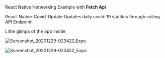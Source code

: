 React Native Networking Example with <b>Fetch Api</b>

React-Native-Covid-Update
Updates daily covid-19 statitics through calling API Endpoint

Little glimps of the app inside

![Screenshot_20201229-023427_Expo](https://user-images.githubusercontent.com/69322639/103243039-ae132b00-4982-11eb-8eb3-055d8ad8e613.jpg)

![Screenshot_20201229-023452_Expo](https://user-images.githubusercontent.com/69322639/103243041-af445800-4982-11eb-9c0f-cd10c8114696.jpg)

